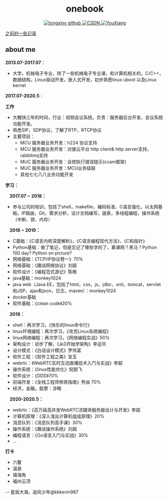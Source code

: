 <h1 align="center">
    onebook
</h1>

<p align="center">
  <a href="https://github.com/TongxinV">
    <img alt="tongxinv github" src="https://img.shields.io/badge/author-TongxinV-green.svg">
  </a>
  
  <a href="http://blog.csdn.net/tongxinv">
    <img alt="CSDN" src="https://img.shields.io/badge/CSDN-%E5%8D%9A%E5%AE%A2-ff69b4.svg">
  </a>
  
  <a href="mailto:kkkevin987@aliyun.com">
    <img src="https://img.shields.io/badge/%20kkkevin987@aliyun.com-Chat-blue.svg" alt="YouXiang">
  </a>
  
</p>

[之前的一些记录](https://github.com/TongxinV/oneBook)

about me
---
**2013.07-2017.07**：

  * 大学，机械电子专业，除了一些机械电子专业课，和计算机相关的，C/C++，数据结构，Linux驱动开发，嵌入式开发，初步熟悉linux uboot 以及Linux kernel

**2017.07-2020.5**：

**工作**

  * 大概快三年的时间，行业：视频会议系统，负责：服务器后台开发，会议系统功能开发。
  * 熟悉SIP，SDP协议，了解了RTP，RTCP协议
  * 主要项目：
    - MCU 服务器业务开发：h224 协议支持
    - MCU 服务器业务开发：对接云平台 http client& http server支持，rabbitmq支持
    - MUC 服务器业务开发：会控执行错误提示(ccam框架)
    - MUC 服务器业务开发：MCU业务级联
    - 其他七七八八业务功能开发
    
**学习：**

&emsp;**2017.07 ~ 2018：**
    
  * 参与公司的培训，包括了shell，makefile，编码标准，C语言强化，以太网基础，IP路由，Git，需求分析，设计文档编写，链表，多线程编程，操作系统（中断、锁、内存）
  
&emsp;**2018 ~ 2019：**
  
  * C基础：《C语言内核深度解析》，《C语言编程现代方法》，《C和指针》
  * Python基础：做了笔记，但是忘记了哪些学的了，慕课网？黑马？Python 100 day? Python on picture?
  * 网络基础：《TCP/IP协议卷一》70%
  * 网络基础：《趣谈网络协议》刘超
  * 软件设计：《编程范式游记》陈皓
  * java基础：monkey1024
  * java web（Java EE，包括了html，css，js，jdbc，xml，tomcat，servlet和JSP，ajax和json，日志，maven）：monkey1024
  * docker基础
  * 软件基础：《clean code》20%
  
&emsp;**2019：**

  * shell：再次学习，《快乐的linux命令行》
  * linux环境编程：再次学习，《攻克Linux系统编程》
  * linux网络编程：再次学习，《网络编程实战》50%
  * 架构设计：初步了解，《从0开始学架构》李运华
  * 设计模式：《白话设计模式》罗伟富
  * 软件工程：《软件工程之美》宝玉
  * webrtc：《WebRTC实时互动直播技术入门与实战》李超
  * 操作系统：《linux性能优化》倪朋飞
  * 软件设计：《DDD》70%
  * 前端开发：《全栈工程师修炼指南》熊燚 70%
  * 经济，金融，股票：涉略
  
&emsp;**2020-2020.5：**

  * webrtc：《百万级高并发WebRTC流媒体服务器设计与开发》李超
  * 计算机原理：《深入浅出计算机组成原理》20%
  * 消息队列：《消息队列高手课》30%
  * 操作系统：《趣谈操作系统》刘超
  * 编程语言：《Go语言入门与实战》30%
  * ...

**打卡**

  * 六鳌
  * 温泉
  * 镇海角
  * 福州云顶
  
  -- 星辰大海，追风少年@kkkevin987
